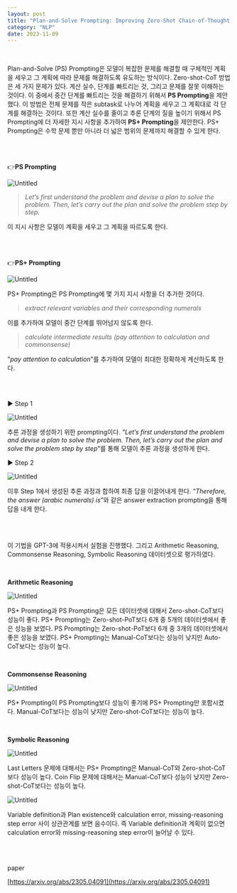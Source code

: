 ```yaml
---
layout: post
title: "Plan-and-Solve Prompting: Improving Zero-Shot Chain-of-Thought Reasoning by Large Language Models"
category: "NLP"
date: 2023-11-09
---
```


<br>


Plan-and-Solve (PS) Prompting은 모델이 복잡한 문제를 해결할 때 구체적인 계획을 세우고 그 계획에 따라 문제를 해결하도록 유도하는 방식이다. Zero-shot-CoT 방법은 세 가지 문제가 있다. 계산 실수, 단계를 빠트리는 것, 그리고 문제를 잘못 이해하는 것이다. 이 중에서 중간 단계를 빠트리는 것을 해결하기 위해서 **PS Prompting**을 제안했다. 이 방법은 전체 문제를 작은 subtask로 나누어 계획을 세우고 그 계획대로 각 단계를 해결하는 것이다. 또한 계산 실수를 줄이고 추론 단계의 질을 높이기 위해서 PS Prompting에 더 자세한 지시 사항을 추가하여 **PS+ Prompting**을 제안한다. PS+ Prompting은 수학 문제 뿐만 아니라 더 넓은 범위의 문제까지 해결할 수 있게 한다.

<br>
<br>


👉**PS Prompting**

![Untitled](/assets/Plan-and-Solve%20Prompting%20Improving%20Zero-Shot%20Chain%20110e862b3c9d4de7beba672a80fd43fa/Untitled.png)

> *Let’s first understand the problem and devise a plan to solve the problem. Then, let’s carry out the plan and solve the problem step by step.*
> 

이 지시 사항은 모델이 계획을 세우고 그 계획을 따르도록 한다. 

<br>
<br>


👉**PS+ Prompting**

![Untitled](/assets/Plan-and-Solve%20Prompting%20Improving%20Zero-Shot%20Chain%20110e862b3c9d4de7beba672a80fd43fa/Untitled%201.png)

PS+ Prompting은 PS Prompting에 몇 가지 지시 사항을 더 추가한 것이다.

> *extract relevant variables and their corresponding numerals*
> 

이를 추가하여 모델이 중간 단계를 뛰어넘지 않도록 한다.

> *calculate intermediate results (pay attention to calculation and commonsense)*
> 

”*pay attention to calculation*”를 추가하여 모델이 최대한 정확하게 계산하도록 한다.

<br>
<br>


▶️ Step 1

![Untitled](/assets/Plan-and-Solve%20Prompting%20Improving%20Zero-Shot%20Chain%20110e862b3c9d4de7beba672a80fd43fa/Untitled%202.png)

추론 과정을 생성하기 위한 prompting이다. “*Let’s first understand the problem and devise a plan to solve the problem. Then, let’s carry out the plan and solve the problem step by step*”를 통해 모델이 추론 과정을 생성하게 한다.

▶️ Step 2

![Untitled](/assets/Plan-and-Solve%20Prompting%20Improving%20Zero-Shot%20Chain%20110e862b3c9d4de7beba672a80fd43fa/Untitled%203.png)

이후 Step 1에서 생성된 추론 과정과 합하여 최종 답을 이끌어내게 한다. “*Therefore, the answer (arabic numerals) is*”와 같은 answer extraction prompting을 통해 답을 내게 한다.

<br>
<br>



이 기법을 GPT-3에 적용시켜서 실험을 진행했다. 그리고 Arithmetic Reasoning, Commonsense Reasoning, Symbolic Reasoning 데이터셋으로 평가하였다.

<br>

**Arithmetic Reasoning**

![Untitled](/assets/Plan-and-Solve%20Prompting%20Improving%20Zero-Shot%20Chain%20110e862b3c9d4de7beba672a80fd43fa/Untitled%204.png)

PS+ Prompting과 PS Prompting은 모든 데이터셋에 대해서 Zero-shot-CoT보다 성능이 좋다. PS+ Prompting는 Zero-shot-PoT보다 6개 중 5개의 데이터셋에서 좋은 성능을 보였다. PS Prompting는 Zero-shot-PoT보다 6개 중 3개의 데이터셋에서 좋은 성능을 보였다. PS+ Prompting는 Manual-CoT보다는 성능이 낮지만 Auto-CoT보다는 성능이 높다. 

<br>

**Commonsense Reasoning**

![Untitled](/assets/Plan-and-Solve%20Prompting%20Improving%20Zero-Shot%20Chain%20110e862b3c9d4de7beba672a80fd43fa/Untitled%205.png)

PS+ Prompting이 PS Prompting보다 성능이 좋기에 PS+ Prompting만 포함시켰다. Manual-CoT보다는 성능이 낮지만 Zero-shot-CoT보다는 성능이 높다.

<br>

**Symbolic Reasoning**

![Untitled](/assets/Plan-and-Solve%20Prompting%20Improving%20Zero-Shot%20Chain%20110e862b3c9d4de7beba672a80fd43fa/Untitled%206.png)

Last Letters 문제에 대해서는 PS+ Prompting은 Manual-CoT와 Zero-shot-CoT보다 성능이 높다. Coin Flip 문제에 대해서는 Manual-CoT보다 성능이 낮지만 Zero-shot-CoT보다는 성능이 높다.

![Untitled](/assets/Plan-and-Solve%20Prompting%20Improving%20Zero-Shot%20Chain%20110e862b3c9d4de7beba672a80fd43fa/Untitled%207.png)

Variable definition과 Plan existence와 calculation error, missing-reasoning step error 사이 상관관계를 보면 음수이다. 즉 Variable definition과 계획이 없으면 calculation error와 missing-reasoning step error이 늘어날 수 있다.

<br>
<br>

paper

[https://arxiv.org/abs/2305.04091](https://arxiv.org/abs/2305.04091)